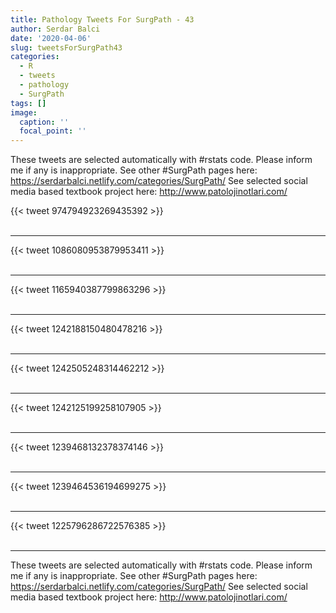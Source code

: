 ```yaml
---
title: Pathology Tweets For SurgPath - 43
author: Serdar Balci
date: '2020-04-06'
slug: tweetsForSurgPath43
categories:
  - R
  - tweets
  - pathology
  - SurgPath
tags: []
image:
  caption: ''
  focal_point: ''
---
```



These tweets are selected automatically with #rstats code. Please inform me if any is inappropriate.
See other #SurgPath pages here: https://serdarbalci.netlify.com/categories/SurgPath/ 
See selected social media based textbook project here: http://www.patolojinotlari.com/

{{< tweet 974794923269435392 >}}
<br>
<br>
<hr>
{{< tweet 1086080953879953411 >}}
<br>
<br>
<hr>
{{< tweet 1165940387799863296 >}}
<br>
<br>
<hr>
{{< tweet 1242188150480478216 >}}
<br>
<br>
<hr>
{{< tweet 1242505248314462212 >}}
<br>
<br>
<hr>
{{< tweet 1242125199258107905 >}}
<br>
<br>
<hr>
{{< tweet 1239468132378374146 >}}
<br>
<br>
<hr>
{{< tweet 1239464536194699275 >}}
<br>
<br>
<hr>
{{< tweet 1225796286722576385 >}}
<br>
<br>
<hr>


These tweets are selected automatically with #rstats code. Please inform me if any is inappropriate.
See other #SurgPath pages here: https://serdarbalci.netlify.com/categories/SurgPath/ 
See selected social media based textbook project here: http://www.patolojinotlari.com/
